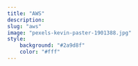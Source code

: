 ```yaml
---
title: "AWS"
description: 
slug: "aws"
image: "pexels-kevin-paster-1901388.jpg"
style:
    background: "#2a9d8f"
    color: "#fff"
---
```

